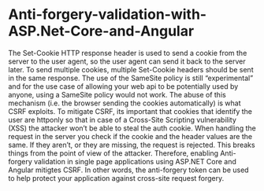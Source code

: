 # Anti-forgery-validation-with-ASP.Net-Core-and-Angular
The Set-Cookie HTTP response header is used to send a cookie from the server to the user agent, so the user agent can send it back to the server later. To send multiple cookies, multiple Set-Cookie headers should be sent in the same response. The use of the SameSite policy is still “experimental” and for the use case of allowing your web api to be potentially used by anyone, using a SameSite policy would not work. The abuse of this mechanism (i.e. the browser sending the cookies automatically) is what CSRF exploits. To mitigate CSRF, its important that cookies that identify the user are httponly so that in case of a Cross-Site Scripting vulnerability (XSS) the attacker won’t be able to steal the auth cookie. When handling the request in the server you check if the cookie and the header values are the same. If they aren’t, or they are missing, the request is rejected. This breaks things from the point of view of the attacker. Therefore, enabling Anti-forgery validation in single page applications using ASP.NET Core and Angular mitigtes CSRF. In other words, the anti-forgery token can be used to help protect your application against cross-site request forgery.
